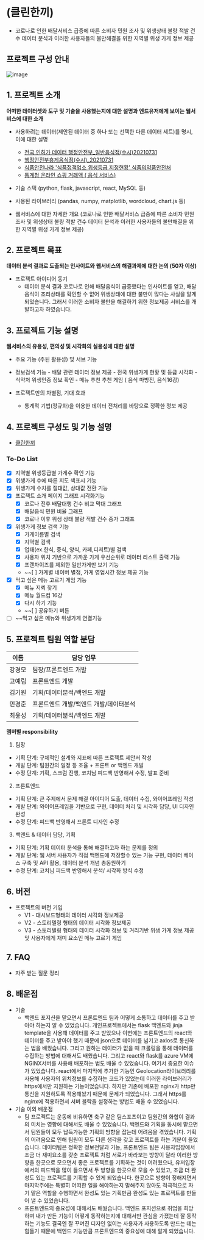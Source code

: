 # (클린한끼)
- 코로나로 인한 배달서비스 급증에 따른 소비자 민원 조사 및 위생상태 불량 적발 건수 데이터 분석과 이러한 사용자들의 불만해결을 위한 지역별 위생 가게 정보 제공

## 프로젝트 구성 안내

![image](https://user-images.githubusercontent.com/76929823/137636476-de8b0ccd-67cb-4ada-abf0-91760cdf315e.png)

## 1. 프로젝트 소개

**어떠한 데이터셋와 도구 및 기술을 사용했는지에 대한 설명과 엔드유저에게 보이는 웹서비스에 대한 소개**
- 사용하려는 데이터(제안된 데이터 중 하나 또는 선택한 다른 데이터 세트)를 명시, 이에 대한 설명
  - [전국 인허가 데이터 행정안전부_일반음식점(수시)20210731](https://www.data.go.kr/data/15045016/fileData.do)
  - [행정안전부휴게음식점(수시)_20210731](https://www.localdata.go.kr/data/dataView.do)
  - [식품안전나라 '식품접객업소 위생등급 지정현황' 식품의약품안전처](https://www.foodsafetykorea.go.kr/apiMain.do)
  - [통계청 온라인 쇼핑 거래액 ( 음식 서비스)](http://kostat.go.kr/understand/info/info_lge/1/detail_lang.action?bmode=detail_lang&cd=SL4420)

- 기술 스택 (python, flask, javascript, react, MySQL 등)
- 사용된 라이브러리 (pandas, numpy, matplotlib, wordcloud, chart.js 등)
- 웹서비스에 대한 자세한 개요 (코로나로 인한 배달서비스 급증에 따른 소비자 민원 조사 및 위생상태 불량 적발 건수 데이터 분석과 이러한 사용자들의 불만해결을 위한 지역별 위생 가게 정보 제공)

## 2. 프로젝트 목표

**데이터 분석 결과로 도출되는 인사이트와 웹서비스의 해결과제에 대한 논의 (50자 이상)**
- 프로젝트 아이디어 동기
  - 데이터 분석 결과 코로나로 인해 배달음식이 급증했다는 인사이트를 얻고, 배달음식이 조리상태를 확인할 수 없어 위생상태에 대한 불만이 많다는 사실을 알게 되었습니다. 그래서 이러한 소비자 불만을 해결하기 위한 정보제공 서비스를 개발하고자 하였습니다.

## 3. 프로젝트 기능 설명

**웹서비스의 유용성, 편의성 및 시각화의 실용성에 대한 설명**
  - 주요 기능 (주된 활용성) 및 서브 기능
   - 정보검색 기능
    - 배달 관련 데이터 정보 제공
    - 전국 위생가게 현황 및 등급 시각화
    - 식약처 위생인증 정보 확인
    - 메뉴 추천 추천 게임 ( 음식 마방진, 음식16강)
  
  - 프로젝트만의 차별점, 기대 효과
    * 통계적 기법(정규화)을 이용한 데이터 전처리를 바탕으로 정확한 정보 제공

## 4. 프로젝트 구성도 및 기능 설명
  - [클린한끼](https://whimsical.com/v3-3ctRi38AoRBshnap5YwmxJ)
### To-Do List

* [x] 지역별 위생등급별 가게수 확인 기능
* [x] 위생가게 수에 따른 지도 색표시 기능
* [x] 위생가게 수치를 절대값, 상대값 전환 기능
* [x] 프로젝트 소개 페이지 그래프 시각화기능
  * [x] 코로나 전후 배달대행 건수 비교 막대 그래프 
  * [x] 배달음식 민원 비율 그래프
  * [x] 코로나 이후 위생 상태 불량 적발 건수 증가 그래프
* [x] 위생가게 정보 검색 기능
  * [x] 가게이름별 검색
  * [x] 지역별 검색
  * [x] 업태(ex.한식, 중식, 양식, 카페,디저트)별 검색
  * [x] 사용자 위치 기반으로 가까운 가게 우선순위로 데이터 리스트 출력 기능
  * [x] 프랜차이즈를 제외한 일반가게만 보기 기능
  * ~~[ ] 가게별 네이버 별점, 가게 영업시간 정보 제공 기능
* [x] 먹고 싶은 메뉴 고르기 게임 기능
  * [x] 메뉴 지뢰 찾기
  * [x] 메뉴 월드컵 16강
   * [X] 다시 하기 기능 
   * ~~[ ] 공유하기 버튼
* [ ] ~~먹고 싶은 메뉴와 위생가게 연결기능

## 5. 프로젝트 팀원 역할 분담
| 이름 | 담당 업무 |
| ------ | ------ |
| 강경모 | 팀장/프론트엔드 개발 |
| 고예림 | 프론트엔드 개발 |
| 김기원 | 기획/데이터분석/백엔드 개발|
| 민경준 | 프론트엔드 개발/백엔드 개발/데이터분석 |
| 최윤성| 기획/데이터분석/백엔드 개발 |

**멤버별 responsibility**

1. 팀장 

- 기획 단계: 구체적인 설계와 지표에 따른 프로젝트 제안서 작성
- 개발 단계: 팀원간의 일정 등 조율 + 프론트 or 백엔드 개발
- 수정 단계: 기획, 스크럼 진행, 코치님 피드백 반영해서 수정, 발표 준비

2. 프론트엔드 

- 기획 단계: 큰 주제에서 문제 해결 아이디어 도출, 데이터 수집, 와이어프레임 작성
- 개발 단계: 와이어프레임을 기반으로 구현, 데이터 처리 및 시각화 담당, UI 디자인 완성
- 수정 단계: 피드백 반영해서 프론트 디자인 수정

 3. 백엔드 & 데이터 담당, 기획 

- 기획 단계: 기획 데이터 분석을 통해 해결하고자 하는 문제를 정의
- 개발 단계: 웹 서버 사용자가 직접 백엔드에 저장할수 있는 기능 구현, 데이터 베이스 구축 및 API 활용, 데이터 분석 개념 총동원하기
- 수정 단계: 코치님 피드백 반영해서 분석/ 시각화 방식 수정

## 6. 버전
  - 프로젝트의 버전 기입
    - V1 - 대시보드형태의 데이터 시각화 정보제공
    - V2 - 스토리텔링 형태의 데이터 시각화 정보제공
    - V3 - 스토리텔링 형태의 데이터 시각화 정보 및 거리기반 위생 가게 정보 제공 및 사용자에게 재미 요소인 메뉴 고르기 게임 

## 7. FAQ
  - 자주 받는 질문 정리

## 8. 배운점
- 기술
  - 백엔드 포지션을 맡으면서 프론트엔드 팀과 어떻게 소통하고 데이터를 주고 받아야 하는지 알 수 있었습니다. 개인프로젝트에서는 flask 백엔드와 jinja template을 사용해 데이터를 주고 받았으나 이번에는 프론트엔드의 react와 데이터를 주고 받아야 했기 때문에 json으로 데이터를 넘기고 axios로 통신하는 법을 배웠습니다. 그리고 원하는 데이터가 없을 때 크롤링을 통해 데이터를 수집하는 방법에 대해서도 배웠습니다. 그리고 react와 flask를 azure VM에 NGINX서버를 사용해 배포하는 법도 배울 수 있었습니다. 여기서 중요한 이슈가 있었습니다. react에서 마지막에 추가한 기능인 Geolocation라이브러리를 사용해 사용자의 위치정보를 수집하는 코드가 있었는데 이러한 라이브러리가 https에서만 지원하는 기능이었습니다. 하지만 기존에 배포한 nginx가 http만 통신을 지원하도록 적용해놨기 때문에 문제가 되었습니다. 그래서 https를 nginx에 적용하면서 서버 블락을 설정하는 방법도 배울 수 있었습니다.
- 기술 이외 배운점
  - 팀 프로젝트는 운동에 비유하면 축구 같은 팀스포츠이고 팀원간의 화합이 결과의 미치는 영향에 대해서도 배울 수 있었습니다. 백엔드와 기획을 동시에 맡으면서 팀원들이 모두 납득가능한 기획의 방향을 잡는데 어려움을 겪었습니다. 기획의 어려움으로 인해 팀원이 모두 다른 생각을 갖고 프로젝트를 하는 기분이 들었습니다. 데이터팀은 정확한 정보전달과 기능, 프론트엔드 팀은 사용자입장에서 조금 더 재미요소를 갖춘 프로젝트 처럼 서로가 바라보는 방향이 달라 이러한 방향을 한곳으로 모으면서 좋은 프로젝트를 기획하는 것이 어려웠으나, 유저입장에서의 피드백을 많이 들으면서 두 방향을 한곳으로 모을 수 있었고, 조금 더 완성도 있는 프로젝트를 기획할 수 있게 되었습니다. 한곳으로 방향이 정해지면서 마지막주에는 특별히 어떠한 일을 해야하는지 말해주지 않아도 적극적으로 자기 맡은 역할을 수행하면서 완성도 있는 기획만큼 완성도 있는 프로젝트를 만들어 낼 수 있었습니다. 
  - 프론트엔드의 중요성에 대해서도 배웠습니다. 백엔드 포지션으로 취업을 희망하며 내가 만든 기능이 어떻게 동작하는지에 대해서만 관심을 가졌는데 잘 동작하는 기능도 결국엔 잘 꾸며진 디자인 없이는 사용자가 사용하도록 만드는 데는 힘들기 때문에 백엔드 기능만큼 프론트엔드의 중요성에 대해 알게 되었습니다.

